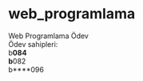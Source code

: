 # web_programlama<br /> 
Web Programlama Ödev<br /> 
Ödev sahipleri:<br />
b****084<br />
b****082<br />
b****096<br />
